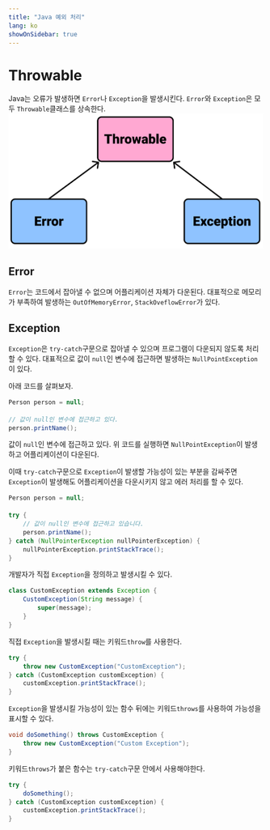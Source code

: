 ```yaml
---
title: "Java 예외 처리"
lang: ko
showOnSidebar: true
---
```



# Throwable
Java는 오류가 발생하면 `Error`나 `Exception`을 발생시킨다. `Error`와 `Exception`은 모두 `Throwable`클래스를 상속한다.
![](./180223_exception_handling/1.png)


## Error
`Error`는 코드에서 잡아낼 수 없으며 어플리케이션 자체가 다운된다. 대표적으로 메모리가 부족하여 발생하는 `OutOfMemoryError`, `StackOveflowError`가 있다.

## Exception
`Exception`은 `try-catch`구문으로 잡아낼 수 있으며 프로그램이 다운되지 않도록 처리할 수 있다. 대표적으로 값이 `null`인 변수에 접근하면 발생하는 `NullPointException`이 있다.

아래 코드를 살펴보자.
``` java
Person person = null;

// 값이 null인 변수에 접근하고 있다.
person.printName();
```
값이 `null`인 변수에 접근하고 있다. 위 코드를 실행하면 `NullPointException`이 발생하고 어플리케이션이 다운된다.

이때 `try-catch`구문으로 `Exception`이 발생할 가능성이 있는 부분을 감싸주면 `Exception`이 발생해도 어플리케이션을 다운시키지 않고 에러 처리를 할 수 있다.

``` java
Person person = null;

try {
    // 값이 null인 변수에 접근하고 있습니다.
    person.printName();
} catch (NullPointerException nullPointerException) {
    nullPointerException.printStackTrace();
}
```
개발자가 직접 `Exception`을 정의하고 발생시킬 수 있다.
``` java
class CustomException extends Exception {
    CustomException(String message) {
        super(message);
    }
}
```
직접 `Exception`을 발생시킬 때는 키워드`throw`를 사용한다.
``` java
try {
    throw new CustomException("CustomException");
} catch (CustomException customException) {
    customException.printStackTrace();
}
``` 
`Exception`을 발생시킬 가능성이 있는 함수 뒤에는 키워드`throws`를 사용하여 가능성을 표시할 수 있다.
``` java
void doSomething() throws CustomException {
    throw new CustomException("Custom Exception");
}
```
키워드`throws`가 붙은 함수는 `try-catch`구문 안에서 사용해야한다.
``` java
try {
    doSomething();
} catch (CustomException customException) {
    customException.printStackTrace();
}
```